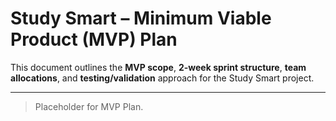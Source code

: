 # Study Smart – Minimum Viable Product (MVP) Plan

This document outlines the **MVP scope**, **2-week sprint structure**, **team allocations**, and **testing/validation** approach for the Study Smart project.

---

> Placeholder for MVP Plan.
